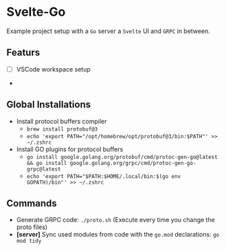 # Svelte-Go

Example project setup with a `Go` server a `Svelte` UI and `GRPC` in between.

## Featurs

- [ ] VSCode workspace setup
- 

## Global Installations
- Install protocol buffers compiler 
  - `brew install protobuf@3`
  - `echo 'export PATH="/opt/homebrew/opt/protobuf@3/bin:$PATH"' >> ~/.zshrc`
- Install GO plugins for protocol buffers 
  - `go install google.golang.org/protobuf/cmd/protoc-gen-go@latest && go install google.golang.org/grpc/cmd/protoc-gen-go-grpc@latest`
  - `echo 'export PATH="$PATH:$HOME/.local/bin:$(go env GOPATH)/bin"' >> ~/.zshrc`

## Commands

- Generate GRPC code: `./proto.sh` (Execute every time you change the proto files)
- **[server]** Sync used modules from code with the `go.mod` declarations: `go mod tidy`
